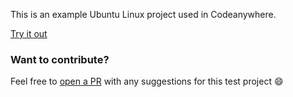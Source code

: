 This is an example Ubuntu Linux project used in Codeanywhere.

[Try it out](https://beta.codeanywhere.com/workspace#https://github.com/Codeanywhere-Templates/base-ubuntu)
### Want to contribute?

Feel free to [open a PR](https://github.com/Codeanywhere-Templates/base-ubuntu) with any suggestions for this test project :smile: 